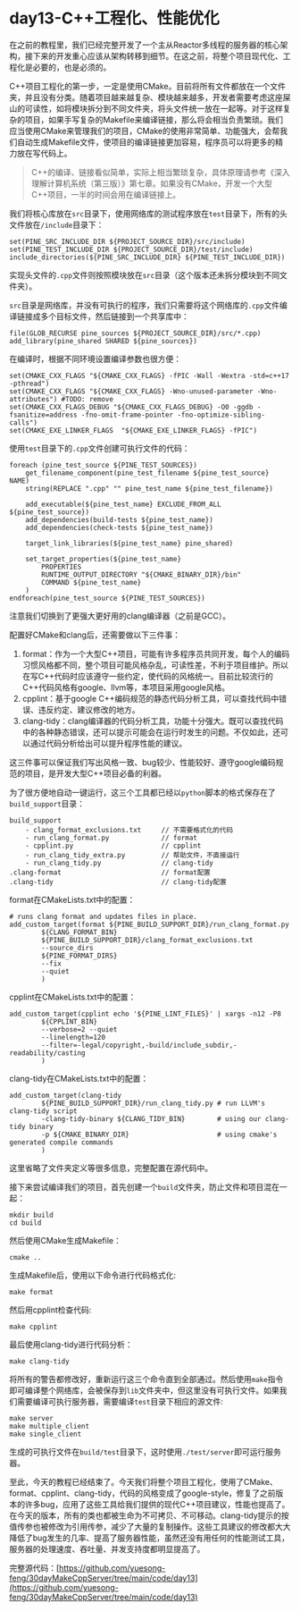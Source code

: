 # day13-C++工程化、性能优化

在之前的教程里，我们已经完整开发了一个主从Reactor多线程的服务器的核心架构，接下来的开发重心应该从架构转移到细节。在这之前，将整个项目现代化、工程化是必要的，也是必须的。

C++项目工程化的第一步，一定是使用CMake。目前将所有文件都放在一个文件夹，并且没有分类。随着项目越来越复杂、模块越来越多，开发者需要考虑这座屎山的可读性，如将模块拆分到不同文件夹，将头文件统一放在一起等。对于这样复杂的项目，如果手写复杂的Makefile来编译链接，那么将会相当负责繁琐。我们应当使用CMake来管理我们的项目，CMake的使用非常简单、功能强大，会帮我们自动生成Makefile文件，使项目的编译链接更加容易，程序员可以将更多的精力放在写代码上。
> C++的编译、链接看似简单，实际上相当繁琐复杂，具体原理请参考《深入理解计算机系统（第三版）》第七章。如果没有CMake，开发一个大型C++项目，一半的时间会用在编译链接上。

我们将核心库放在`src`目录下，使用网络库的测试程序放在`test`目录下，所有的头文件放在`/include`目录下：
```
set(PINE_SRC_INCLUDE_DIR ${PROJECT_SOURCE_DIR}/src/include)
set(PINE_TEST_INCLUDE_DIR ${PROJECT_SOURCE_DIR}/test/include)
include_directories(${PINE_SRC_INCLUDE_DIR} ${PINE_TEST_INCLUDE_DIR})
```
实现头文件的`.cpp`文件则按照模块放在`src`目录（这个版本还未拆分模块到不同文件夹）。

`src`目录是网络库，并没有可执行的程序，我们只需要将这个网络库的`.cpp`文件编译链接成多个目标文件，然后链接到一个共享库中：
```
file(GLOB_RECURSE pine_sources ${PROJECT_SOURCE_DIR}/src/*.cpp)
add_library(pine_shared SHARED ${pine_sources})
```
在编译时，根据不同环境设置编译参数也很方便：
```
set(CMAKE_CXX_FLAGS "${CMAKE_CXX_FLAGS} -fPIC -Wall -Wextra -std=c++17 -pthread")
set(CMAKE_CXX_FLAGS "${CMAKE_CXX_FLAGS} -Wno-unused-parameter -Wno-attributes") #TODO: remove
set(CMAKE_CXX_FLAGS_DEBUG "${CMAKE_CXX_FLAGS_DEBUG} -O0 -ggdb -fsanitize=address -fno-omit-frame-pointer -fno-optimize-sibling-calls")
set(CMAKE_EXE_LINKER_FLAGS  "${CMAKE_EXE_LINKER_FLAGS} -fPIC")
```
使用`test`目录下的`.cpp`文件创建可执行文件的代码：
```
foreach (pine_test_source ${PINE_TEST_SOURCES})
    get_filename_component(pine_test_filename ${pine_test_source} NAME)
    string(REPLACE ".cpp" "" pine_test_name ${pine_test_filename})

    add_executable(${pine_test_name} EXCLUDE_FROM_ALL ${pine_test_source})
    add_dependencies(build-tests ${pine_test_name})
    add_dependencies(check-tests ${pine_test_name})

    target_link_libraries(${pine_test_name} pine_shared)

    set_target_properties(${pine_test_name}
        PROPERTIES
        RUNTIME_OUTPUT_DIRECTORY "${CMAKE_BINARY_DIR}/bin"
        COMMAND ${pine_test_name}
    )
endforeach(pine_test_source ${PINE_TEST_SOURCES})
```
注意我们切换到了更强大更好用的clang编译器（之前是GCC）。

配置好CMake和clang后，还需要做以下三件事：
1. format：作为一个大型C++项目，可能有许多程序员共同开发，每个人的编码习惯风格都不同，整个项目可能风格杂乱，可读性差，不利于项目维护。所以在写C++代码时应该遵守一些约定，使代码的风格统一。目前比较流行的C++代码风格有google、llvm等，本项目采用google风格。
2. cpplint：基于google C++编码规范的静态代码分析工具，可以查找代码中错误、违反约定、建议修改的地方。
3. clang-tidy：clang编译器的代码分析工具，功能十分强大。既可以查找代码中的各种静态错误，还可以提示可能会在运行时发生的问题。不仅如此，还可以通过代码分析给出可以提升程序性能的建议。

这三件事可以保证我们写出风格一致、bug较少、性能较好、遵守google编码规范的项目，是开发大型C++项目必备的利器。

为了很方便地自动一键运行，这三个工具都已经以`python`脚本的格式保存在了`build_support`目录：
```
build_support
    - clang_format_exclusions.txt     // 不需要格式化的代码
    - run_clang_format.py             // format
    - cpplint.py                      // cpplint
    - run_clang_tidy_extra.py         // 帮助文件，不直接运行
    - run_clang_tidy.py               // clang-tidy
.clang-format                         // format配置
.clang-tidy                           // clang-tidy配置
```

format在CMakeLists.txt中的配置：
```
# runs clang format and updates files in place.
add_custom_target(format ${PINE_BUILD_SUPPORT_DIR}/run_clang_format.py
        ${CLANG_FORMAT_BIN}
        ${PINE_BUILD_SUPPORT_DIR}/clang_format_exclusions.txt
        --source_dirs
        ${PINE_FORMAT_DIRS}
        --fix
        --quiet
        )
```
cpplint在CMakeLists.txt中的配置：
```
add_custom_target(cpplint echo '${PINE_LINT_FILES}' | xargs -n12 -P8
        ${CPPLINT_BIN}
        --verbose=2 --quiet
        --linelength=120
        --filter=-legal/copyright,-build/include_subdir,-readability/casting
        )
```
clang-tidy在CMakeLists.txt中的配置：    
```
add_custom_target(clang-tidy
        ${PINE_BUILD_SUPPORT_DIR}/run_clang_tidy.py # run LLVM's clang-tidy script
        -clang-tidy-binary ${CLANG_TIDY_BIN}        # using our clang-tidy binary
        -p ${CMAKE_BINARY_DIR}                      # using cmake's generated compile commands
        )
```
这里省略了文件夹定义等很多信息，完整配置在源代码中。

接下来尝试编译我们的项目，首先创建一个`build`文件夹，防止文件和项目混在一起：
```
mkdir build
cd build
```
然后使用CMake生成Makefile：
```
cmake ..
```
生成Makefile后，使用以下命令进行代码格式化:
```
make format
```
然后用cpplint检查代码:
```
make cpplint
```
最后使用clang-tidy进行代码分析：
```
make clang-tidy
```
将所有的警告都修改好，重新运行这三个命令直到全部通过。然后使用`make`指令即可编译整个网络库，会被保存到`lib`文件夹中，但这里没有可执行文件。如果我们需要编译可执行服务器，需要编译`test`目录下相应的源文件:
```
make server
make multiple_client
make single_client
```
生成的可执行文件在`build/test`目录下，这时使用`./test/server`即可运行服务器。

至此，今天的教程已经结束了。今天我们将整个项目工程化，使用了CMake、format、cpplint、clang-tidy，代码的风格变成了google-style，修复了之前版本的许多bug，应用了这些工具给我们提供的现代C++项目建议，性能也提高了。在今天的版本，所有的类也都被生命为不可拷贝、不可移动。clang-tidy提示的按值传参也被修改为引用传参，减少了大量的复制操作。这些工具建议的修改都大大降低了bug发生的几率、提高了服务器性能，虽然还没有用任何的性能测试工具，服务器的处理速度、吞吐量、并发支持度都明显提高了。

完整源代码：[https://github.com/yuesong-feng/30dayMakeCppServer/tree/main/code/day13](https://github.com/yuesong-feng/30dayMakeCppServer/tree/main/code/day13)